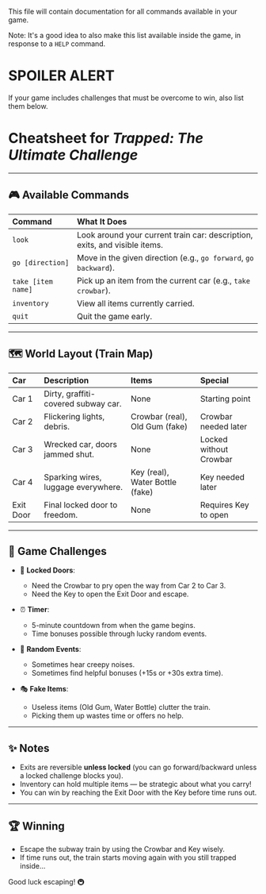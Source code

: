 This file will contain documentation for all commands available in your game.

Note:  It's a good idea to also make this list available inside the game, in response to a `HELP` command.


# SPOILER ALERT

If your game includes challenges that must be overcome to win, also list them below.

# Cheatsheet for *Trapped: The Ultimate Challenge*

---

## 🎮 Available Commands

| Command | What It Does |
|:---|:---|
| `look` | Look around your current train car: description, exits, and visible items. |
| `go [direction]` | Move in the given direction (e.g., `go forward`, `go backward`). |
| `take [item name]` | Pick up an item from the current car (e.g., `take crowbar`). |
| `inventory` | View all items currently carried. |
| `quit` | Quit the game early. |

---

## 🗺️ World Layout (Train Map)


| Car | Description | Items | Special |
|:---|:---|:---|:---|
| Car 1 | Dirty, graffiti-covered subway car. | None | Starting point |
| Car 2 | Flickering lights, debris. | Crowbar (real), Old Gum (fake) | Crowbar needed later |
| Car 3 | Wrecked car, doors jammed shut. | None | Locked without Crowbar |
| Car 4 | Sparking wires, luggage everywhere. | Key (real), Water Bottle (fake) | Key needed later |
| Exit Door | Final locked door to freedom. | None | Requires Key to open |

---

## 🧩 Game Challenges

- 🚪 **Locked Doors**:  
  - Need the Crowbar to pry open the way from Car 2 to Car 3.
  - Need the Key to open the Exit Door and escape.

- ⏰ **Timer**:  
  - 5-minute countdown from when the game begins.
  - Time bonuses possible through lucky random events.

- 👻 **Random Events**:  
  - Sometimes hear creepy noises.
  - Sometimes find helpful bonuses (+15s or +30s extra time).

- 🎭 **Fake Items**:  
  - Useless items (Old Gum, Water Bottle) clutter the train.
  - Picking them up wastes time or offers no help.

---

## ✨ Notes

- Exits are reversible **unless locked** (you can go forward/backward unless a locked challenge blocks you).
- Inventory can hold multiple items — be strategic about what you carry!
- You can win by reaching the Exit Door with the Key before time runs out.

---

## 🏆 Winning

- Escape the subway train by using the Crowbar and Key wisely.
- If time runs out, the train starts moving again with you still trapped inside...

Good luck escaping! 🚇
